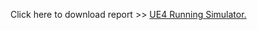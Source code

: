 Click here to download report >> <a href="mpspencer93.github.io/Running_Sim/Report_UE4_Running_Simulator.pdf" target="_blank"> UE4 Running Simulator.</a>
